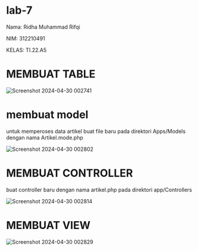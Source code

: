 # lab-7

Nama: Ridha Muhammad Rifqi

NIM: 312210491

KELAS: TI.22.A5


# MEMBUAT TABLE

![Screenshot 2024-04-30 002741](https://github.com/dhomuhammad/lab-7/assets/130027527/10434031-7e9d-4e05-9599-a7eeb7fc1ed1)


# membuat model 

untuk memperoses data artikel buat file baru pada direktori Apps/Models dengan nama Artikel.mode.php


![Screenshot 2024-04-30 002802](https://github.com/dhomuhammad/lab-7/assets/130027527/b3859a04-435c-42f8-ba0e-d832b8574eb5)


# MEMBUAT CONTROLLER

buat controller baru dengan nama artikel.php pada direktori app/Controllers


![Screenshot 2024-04-30 002814](https://github.com/dhomuhammad/lab-7/assets/130027527/32dd1199-9263-4926-bacc-999a26af303c)


# MEMBUAT VIEW

![Screenshot 2024-04-30 002829](https://github.com/dhomuhammad/lab-7/assets/130027527/e1f7b540-10bf-47fc-a04b-08d4b5519657)




